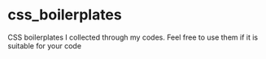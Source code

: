 # css_boilerplates
CSS boilerplates I collected through my codes. Feel free to use them if it is suitable for your code
